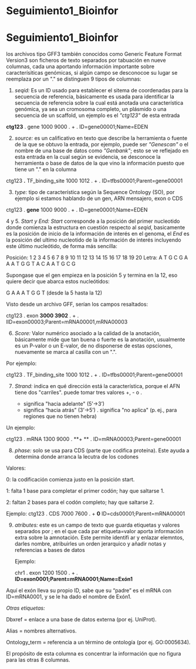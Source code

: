 # Seguimiento1_Bioinfor

# Seguimiento1_Bioinfor
los archivos tipo GFF3 también conocidos como Generic Feature Format Version3
son ficheros de texto separados por tabuación en nueve columnas, cada una aportando información importante sobre caracterísiticas genómicas, si algún campo se desconocoe su lugar se reemplaza por un "." se distinguen 9 tipos de columnas:


1. *seqid:* Es un ID usado para establecer el sitema de coordenadas para la secuencia de referencia, básicamente es usada para identificar la secuencia de referencia sobre la cual está anotada una característica genómica, ya sea un cromosoma completo, un plásmido o una secuencia de un scaffold, un ejemplo es el *"ctg123"* de esta entrada
   
  **ctg123** . gene            1000  9000  .  +  .  ID=gene00001;Name=EDEN

2. *source:* es un calificativo en texto que describe la herramienta o fuente de la que se obtuvo la entrada, por ejemplo, puede ser *"Genescan"* o el nombre de una base de datos como *"Genbank"*; esto se ve reflejado en esta entrada en la cual según se evidencia, se desconoce la herramienta o base de datos de la que vino la información puesto que tiene un "." en la columna

   
  ctg123 **.** TF_binding_site 1000  1012  .  +  .  ID=tfbs00001;Parent=gene00001


3. *type:*  tipo de característica según la Sequence Ontology (SO), por ejemplo si estamos hablando de un gen, ARN mensajero, exon o CDS

   
  ctg123 . **gene**            1000  9000  .  +  .  ID=gene00001;Name=EDEN
 
4 y 5. *Start y End:* *Start* corresponde a la posición del primer nucleotido donde comienza la estructura en cuestión respecto al *seqid*, basicamente es la posición de inicio de la información de interés en el genoma, el *End* es la posición del ultimo nucleotido de la información de interés incluyendo este último nucleótido, de forma más sencilla:

Posición:  1  2  3  4  5  6  7  8  9 10 11 12 13 14 15 16 17 18 19 20
Letra:     A  T  G  C  G  A  A  A  T  G  G  T  A  C  A  A  T  G  C  G

Supongase que el gen empieza en la posición 5 y termina en la 12, eso quiere decir que abarca estos nucleótidos:

G  A  A  A  T  G  G  T  (desde la 5 hasta la 12)

Visto desde un archivo GFF, serían los campos resaltados:

ctg123 . exon            **3000  3902**  .  +  .  lID=exon00003;Parent=mRNA00001,mRNA00003

6. *Score:* Valor numérico asociado a la calidad de la anotación, básicamente mide que tan buena o fuerte es la anotación, usualmente es un P-valor o un E-valor, de no disponerse de estas opsciones, nuevamente se marca al casilla con un ".".

Por ejemplo:

ctg123 . TF_binding_site 1000  1012  **.**  +  .  ID=tfbs00001;Parent=gene00001

 7. *Strand:* indica en qué dirección está la característica, porque el AFN tiene dos "carriles". puede tomar tres valores +, - o .

    
    + significa "hacia adelante" (5’→3’)
    - significa “hacia atrás” (3’→5’)
    . significa "no aplica" (p. ej., para regiones que no tienen hebra)

Un ejemplo:

  ctg123 . mRNA            1300 9000  .  **+ ** .  ID=mRNA00003;Parent=gene00001

8. *phase:* solo se usa para CDS (parte que codifica proteína). Este ayuda a determina donde arranca la lecutra de los codones
   
Valores:

0: la codificación comienza justo en la posición start.

1: falta 1 base para completar el primer codón; hay que saltarse 1.

2: faltan 2 bases para el codón completo; hay que saltarse 2.

Ejemplo: 
ctg123 . CDS             7000 7600  .  +  **0**  ID=cds00001;Parent=mRNA00001
  
9. *atributes:* este es un campo de texto que guarda etiquetas y valores separados por ; en el que cada par etiqueta=valor aporta información extra sobre la amnotación. Este permite identifi ar y enlazar elemntos, darles nombre, atribuirles un orden jerarquico y añadir notas y referencias a bases de datos

   Ejemplo:

   chr1 . exon 1200 1500 . + . **ID=exon0001;Parent=mRNA0001;Name=Exón1**
   
Aquí el exón lleva su propio ID, sabe que su “padre” es el mRNA con ID=mRNA0001, y se le ha dado el nombre de Exón1.

*Otras etiquetas:*

Dbxref = enlace a una base de datos externa (por ej. UniProt).

Alias = nombres alternativos.

Ontology_term = referencia a un término de ontología (por ej. GO:0005634).

El propósito de esta columna es concentrar la información que no figura para las otras 8 columnas.


